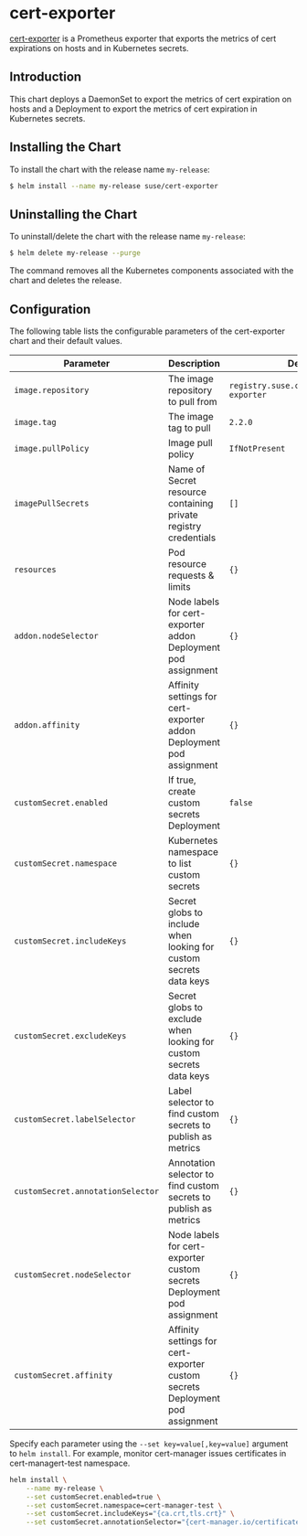 # cert-exporter

[cert-exporter](https://github.com/joe-elliott/cert-exporter) is a Prometheus exporter that exports the metrics of cert expirations on hosts and in Kubernetes secrets.

## Introduction

This chart deploys a DaemonSet to export the metrics of cert expiration on hosts and a Deployment to export the metrics of cert expiration in Kubernetes secrets.

## Installing the Chart

To install the chart with the release name `my-release`:

```bash
$ helm install --name my-release suse/cert-exporter
```

## Uninstalling the Chart

To uninstall/delete the chart with the release name `my-release`:

```bash
$ helm delete my-release --purge
```

The command removes all the Kubernetes components associated with the chart and deletes the release.

## Configuration

The following table lists the configurable parameters of the cert-exporter chart and their default values.

| Parameter                         | Description                                                                  | Default                                    |
| --------------------------------- | ---------------------------------------------------------------------------- | ------------------------------------------ |
| `image.repository`                | The image repository to pull from                                            | `registry.suse.com/caasp/v4/cert-exporter` |
| `image.tag`                       | The image tag to pull                                                        | `2.2.0`                                    |
| `image.pullPolicy`                | Image pull policy                                                            | `IfNotPresent`                             |
| `imagePullSecrets`                | Name of Secret resource containing private registry credentials              | `[]`                                       |
| `resources`                       | Pod resource requests & limits                                               | `{}`                                       |
| `addon.nodeSelector`              | Node labels for cert-exporter addon Deployment pod assignment                | `{}`                                       |
| `addon.affinity`                  | Affinity settings for cert-exporter addon Deployment pod assignment          | `{}`                                       |
| `customSecret.enabled`            | If true, create custom secrets Deployment                                    | `false`                                    |
| `customSecret.namespace`          | Kubernetes namespace to list custom secrets                                  | `{}`                                       |
| `customSecret.includeKeys`        | Secret globs to include when looking for custom secrets data keys            | `{}`                                       |
| `customSecret.excludeKeys`        | Secret globs to exclude when looking for custom secrets data keys            | `{}`                                       |
| `customSecret.labelSelector`      | Label selector to find custom secrets to publish as metrics                  | `{}`                                       |
| `customSecret.annotationSelector` | Annotation selector to find custom secrets to publish as metrics             | `{}`                                       |
| `customSecret.nodeSelector`       | Node labels for cert-exporter custom secrets Deployment pod assignment       | `{}`                                       |
| `customSecret.affinity`           | Affinity settings for cert-exporter custom secrets Deployment pod assignment | `{}`                                       |

Specify each parameter using the `--set key=value[,key=value]` argument to `helm install`.
For example, monitor cert-manager issues certificates in cert-managert-test namespace.

```bash
helm install \
    --name my-release \
    --set customSecret.enabled=true \
    --set customSecret.namespace=cert-manager-test \
    --set customSecret.includeKeys="{ca.crt,tls.crt}" \
    --set customSecret.annotationSelector="{cert-manager.io/certificate-name}
```
